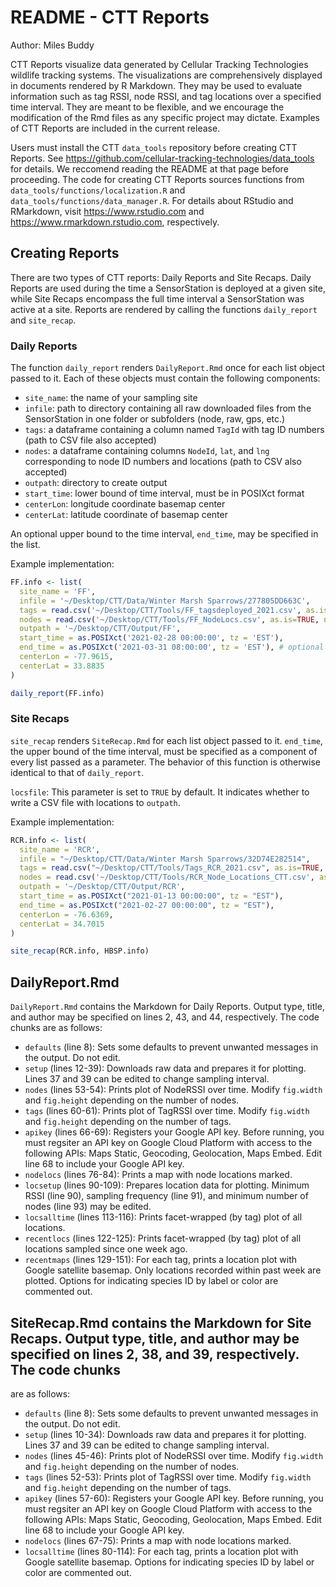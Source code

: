 # README - CTT Reports

Author: Miles Buddy

CTT Reports visualize data generated by Cellular Tracking Technologies wildlife tracking systems. The visualizations are comprehensively displayed in documents
rendered by R Markdown. They may be used to evaluate information such as tag RSSI, node RSSI, and tag locations over a specified time interval. They are meant to
be flexible, and we encourage the modification of the Rmd files as any specific project may dictate. Examples of CTT Reports are included in the current release.

Users must install the CTT ```data_tools``` repository before creating CTT Reports. See https://github.com/cellular-tracking-technologies/data_tools for details. We
reccomend reading the README at that page before proceeding. The code for creating CTT Reports sources functions from ```data_tools/functions/localization.R``` and 
```data_tools/functions/data_manager.R```. For details about RStudio and RMarkdown, visit https://www.rstudio.com and https://www.rmarkdown.rstudio.com, respectively.



## Creating Reports

There are two types of CTT reports: Daily Reports and Site Recaps. Daily Reports are used during the time a SensorStation is deployed at a given site, while 
Site Recaps encompass the full time interval a SensorStation was active at a site. Reports are rendered by calling the functions ```daily_report``` and 
```site_recap```.

### Daily Reports

The function ```daily_report``` renders ```DailyReport.Rmd``` once for each list object passed to it. Each of these objects must contain the following components:

* ```site_name```: the name of your sampling site
* ```infile```: path to directory containing all raw downloaded files from the SensorStation in one folder or subfolders (node, raw, gps, etc.)
* ```tags```: a dataframe containing a column named ```TagId``` with tag ID numbers (path to CSV file also accepted) 
* ```nodes```: a dataframe containing columns ```NodeId```, ```lat```, and ```lng``` corresponding to node ID numbers and locations (path to CSV also accepted)
* ```outpath```: directory to create output
* ```start_time```: lower bound of time interval, must be in POSIXct format
* ```centerLon```: longitude coordinate basemap center
* ```centerLat```: latitude coordinate of basemap center

An optional upper bound to the time interval, ```end_time```, may be specified in the list. 

Example implementation:
```r
FF.info <- list(
  site_name = 'FF',
  infile = '~/Desktop/CTT/Data/Winter Marsh Sparrows/277805DD663C',
  tags = read.csv('~/Desktop/CTT/Tools/FF_tagsdeployed_2021.csv', as.is=TRUE, na.strings = c('NA', "")),
  nodes = read.csv('~/Desktop/CTT/Tools/FF_NodeLocs.csv', as.is=TRUE, na.strings=c("NA", "")),
  outpath = '~/Desktop/CTT/Output/FF',
  start_time = as.POSIXct('2021-02-28 00:00:00', tz = 'EST'),
  end_time = as.POSIXct('2021-03-31 08:00:00', tz = 'EST'), # optional
  centerLon = -77.9615,
  centerLat = 33.8835
)

daily_report(FF.info)
```

### Site Recaps

```site_recap``` renders ```SiteRecap.Rmd``` for each list object passed to it. ```end_time```, the upper bound of the time interval, must be specified as a component
of every list passed as a parameter. The behavior of this function is otherwise identical to that of ```daily_report```. 


```locsfile```: This parameter is set to ```TRUE``` by default. It indicates whether to write a CSV file with locations to ```outpath```.

Example implementation:
```r
RCR.info <- list(
  site_name = 'RCR',
  infile = "~/Desktop/CTT/Data/Winter Marsh Sparrows/32D74E282514",
  tags = read.csv("~/Desktop/CTT/Tools/Tags_RCR_2021.csv", as.is=TRUE, na.strings=c("NA", "")),
  nodes = read.csv('~/Desktop/CTT/Tools/RCR_Node_Locations_CTT.csv', as.is=TRUE, na.strings=c("NA", "")),
  outpath = '~/Desktop/CTT/Output/RCR',
  start_time = as.POSIXct("2021-01-13 00:00:00", tz = "EST"),
  end_time = as.POSIXct("2021-02-27 00:00:00", tz = "EST"),
  centerLon = -76.6369,
  centerLat = 34.7015
)

site_recap(RCR.info, HBSP.info)
```

## DailyReport.Rmd

```DailyReport.Rmd``` contains the Markdown for Daily Reports. Output type, title, and author may be specified on lines 2, 43, and 44, respectively. The code chunks
are as follows:

* ```defaults``` (line 8): Sets some defaults to prevent unwanted messages in the output. Do not edit.
* ```setup``` (lines 12-39): Downloads raw data and prepares it for plotting. Lines 37 and 39 can be edited to change sampling interval.
* ```nodes``` (lines 53-54): Prints plot of NodeRSSI over time. Modify ```fig.width``` and ```fig.height``` depending on the number of nodes.
* ```tags``` (lines 60-61): Prints plot of TagRSSI over time. Modify ```fig.width``` and ```fig.height``` depending on the number of tags.
* ```apikey``` (lines 66-69): Registers your Google API key. Before running, you must regsiter an API key on Google Cloud Platform with access to the following APIs: 
Maps Static, Geocoding, Geolocation, Maps Embed. Edit line 68 to include your Google API key. 
* ```nodelocs``` (lines 76-84): Prints a map with node locations marked. 
* ```locsetup``` (lines 90-109): Prepares location data for plotting. Minimum RSSI (line 90), sampling frequency (line 91), and minimum number of nodes (line 93) may be edited. 
* ```locsalltime``` (lines 113-116): Prints facet-wrapped (by tag) plot of all locations. 
* ```recentlocs``` (lines 122-125): Prints facet-wrapped (by tag) plot of all locations sampled since one week ago. 
* ```recentmaps``` (lines 129-151): For each tag, prints a location plot with Google satellite basemap. Only locations recorded within past week are plotted. Options
for indicating species ID by label or color are commented out. 


## SiteRecap.Rmd contains the Markdown for Site Recaps. Output type, title, and author may be specified on lines 2, 38, and 39, respectively. The code chunks
are as follows:

* ```defaults``` (line 8): Sets some defaults to prevent unwanted messages in the output. Do not edit.
* ```setup``` (lines 10-34): Downloads raw data and prepares it for plotting. Lines 37 and 39 can be edited to change sampling interval.
* ```nodes``` (lines 45-46): Prints plot of NodeRSSI over time. Modify ```fig.width``` and ```fig.height``` depending on the number of nodes.
* ```tags``` (lines 52-53): Prints plot of TagRSSI over time. Modify ```fig.width``` and ```fig.height``` depending on the number of tags.
* ```apikey``` (lines 57-60): Registers your Google API key. Before running, you must regsiter an API key on Google Cloud Platform with access to the following APIs: 
Maps Static, Geocoding, Geolocation, Maps Embed. Edit line 68 to include your Google API key. 
* ```nodelocs``` (lines 67-75): Prints a map with node locations marked. 
* ```locsalltime``` (lines 80-114): For each tag, prints a location plot with Google satellite basemap. Options for indicating species ID by label or color 
are commented out. 






